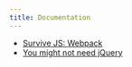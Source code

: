 ```yaml
---
title: Documentation
---
```


- [Survive JS: Webpack](https://survivejs.com/webpack)
- [You might not need jQuery](http://youmightnotneedjquery.com/)

